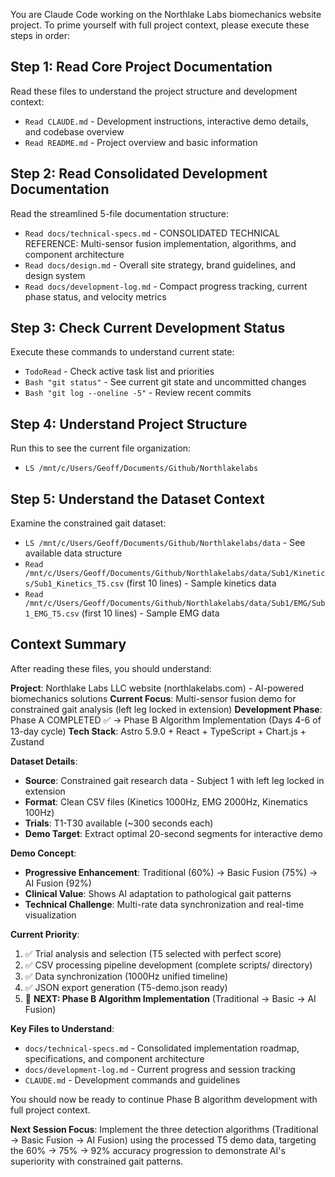 You are Claude Code working on the Northlake Labs biomechanics website project. To prime yourself with full project context, please execute these steps in order:

## Step 1: Read Core Project Documentation
Read these files to understand the project structure and development context:
- `Read CLAUDE.md` - Development instructions, interactive demo details, and codebase overview
- `Read README.md` - Project overview and basic information

## Step 2: Read Consolidated Development Documentation  
Read the streamlined 5-file documentation structure:
- `Read docs/technical-specs.md` - CONSOLIDATED TECHNICAL REFERENCE: Multi-sensor fusion implementation, algorithms, and component architecture
- `Read docs/design.md` - Overall site strategy, brand guidelines, and design system
- `Read docs/development-log.md` - Compact progress tracking, current phase status, and velocity metrics

## Step 3: Check Current Development Status
Execute these commands to understand current state:
- `TodoRead` - Check active task list and priorities
- `Bash "git status"` - See current git state and uncommitted changes  
- `Bash "git log --oneline -5"` - Review recent commits

## Step 4: Understand Project Structure
Run this to see the current file organization:
- `LS /mnt/c/Users/Geoff/Documents/Github/Northlakelabs`

## Step 5: Understand the Dataset Context
Examine the constrained gait dataset:
- `LS /mnt/c/Users/Geoff/Documents/Github/Northlakelabs/data` - See available data structure
- `Read /mnt/c/Users/Geoff/Documents/Github/Northlakelabs/data/Sub1/Kinetics/Sub1_Kinetics_T5.csv` (first 10 lines) - Sample kinetics data
- `Read /mnt/c/Users/Geoff/Documents/Github/Northlakelabs/data/Sub1/EMG/Sub1_EMG_T5.csv` (first 10 lines) - Sample EMG data

## Context Summary
After reading these files, you should understand:

**Project**: Northlake Labs LLC website (northlakelabs.com) - AI-powered biomechanics solutions
**Current Focus**: Multi-sensor fusion demo for constrained gait analysis (left leg locked in extension)
**Development Phase**: Phase A COMPLETED ✅ → Phase B Algorithm Implementation (Days 4-6 of 13-day cycle)
**Tech Stack**: Astro 5.9.0 + React + TypeScript + Chart.js + Zustand

**Dataset Details**:
- **Source**: Constrained gait research data - Subject 1 with left leg locked in extension
- **Format**: Clean CSV files (Kinetics 1000Hz, EMG 2000Hz, Kinematics 100Hz)
- **Trials**: T1-T30 available (~300 seconds each)
- **Demo Target**: Extract optimal 20-second segments for interactive demo

**Demo Concept**: 
- **Progressive Enhancement**: Traditional (60%) → Basic Fusion (75%) → AI Fusion (92%)
- **Clinical Value**: Shows AI adaptation to pathological gait patterns
- **Technical Challenge**: Multi-rate data synchronization and real-time visualization

**Current Priority**: 
1. ✅ Trial analysis and selection (T5 selected with perfect score)
2. ✅ CSV processing pipeline development (complete scripts/ directory)
3. ✅ Data synchronization (1000Hz unified timeline)
4. ✅ JSON export generation (T5-demo.json ready)
5. 🎯 **NEXT: Phase B Algorithm Implementation** (Traditional → Basic → AI Fusion)

**Key Files to Understand**:
- `docs/technical-specs.md` - Consolidated implementation roadmap, specifications, and component architecture
- `docs/development-log.md` - Current progress and session tracking
- `CLAUDE.md` - Development commands and guidelines

You should now be ready to continue Phase B algorithm development with full project context.

**Next Session Focus**: Implement the three detection algorithms (Traditional → Basic Fusion → AI Fusion) using the processed T5 demo data, targeting the 60% → 75% → 92% accuracy progression to demonstrate AI's superiority with constrained gait patterns.